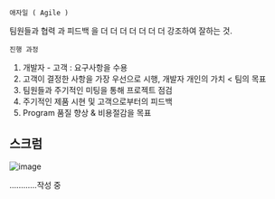     애자일 ( Agile )
    
팀원들과 협력 과 피드백 을 더 더 더 더 더 더 더 강조하여 잘하는 것.

    진행 과정
    
1. 개발자 - 고객 : 요구사항을 수용
2. 고객이 결정한 사항을 가장 우선으로 시행, 개발자 개인의 가치 < 팀의 목표
3. 팀원들과 주기적인 미팅을 통해 프로젝트 점검
4. 주기적인 제품 시현 및 고객으로부터의 피드백
5. Program 품질 향상 & 비용절감을 목표

스크럼
-----

![image](https://user-images.githubusercontent.com/44426450/132089020-3afead43-3be2-4503-9d92-2f842b8cf06b.png)

............작성 중
